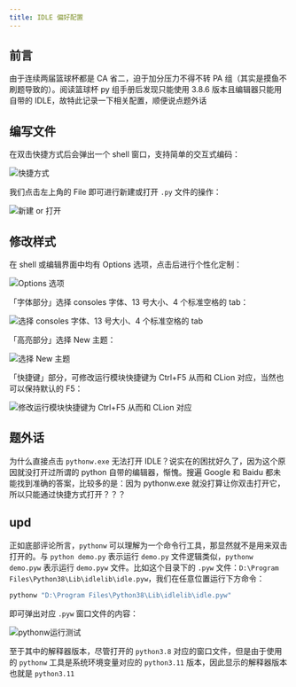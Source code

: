 ```yaml
---
title: IDLE 偏好配置
---
```


## 前言

由于连续两届篮球杯都是 CA 省二，迫于加分压力不得不转 PA 组（其实是摸鱼不刷题导致的）。阅读篮球杯 py 组手册后发现只能使用 3.8.6 版本且编辑器只能用自带的 IDLE，故特此记录一下相关配置，顺便说点题外话

## 编写文件

在双击快捷方式后会弹出一个 shell 窗口，支持简单的交互式编码：

![快捷方式](https://dwj-oss.oss-cn-nanjing.aliyuncs.com/images/202406091642746.png)

我们点击左上角的 File 即可进行新建或打开 `.py` 文件的操作：

![新建 or 打开](https://dwj-oss.oss-cn-nanjing.aliyuncs.com/images/202406091647404.png)

## 修改样式

在 shell 或编辑界面中均有 Options 选项，点击后进行个性化定制：

![Options 选项](https://dwj-oss.oss-cn-nanjing.aliyuncs.com/images/202406091647404.png)

「字体部分」选择 consoles 字体、13 号大小、4 个标准空格的 tab：

![选择 consoles 字体、13 号大小、4 个标准空格的 tab](https://dwj-oss.oss-cn-nanjing.aliyuncs.com/images/202406091649022.png)

「高亮部分」选择 New 主题：

![选择 New 主题](https://dwj-oss.oss-cn-nanjing.aliyuncs.com/images/202406091650602.png)

「快捷键」部分，可修改运行模块快捷键为 Ctrl+F5 从而和 CLion 对应，当然也可以保持默认的 F5：

![修改运行模块快捷键为 Ctrl+F5 从而和 CLion 对应](https://dwj-oss.oss-cn-nanjing.aliyuncs.com/images/202406091651415.png)

## 题外话

为什么直接点击 `pythonw.exe` 无法打开 IDLE？说实在的困扰好久了，因为这个原因就没打开过所谓的 python 自带的编辑器，惭愧。搜遍 Google 和 Baidu 都未能找到准确的答案，比较多的是：因为 pythonw.exe 就没打算让你双击打开它，所以只能通过快捷方式打开？？？

## upd

正如底部评论所言，`pythonw` 可以理解为一个命令行工具，那显然就不是用来双击打开的。与 `python demo.py` 表示运行 `demo.py` 文件逻辑类似，`pythonw demo.pyw` 表示运行 `demo.pyw` 文件。比如这个目录下的 `.pyw` 文件：`D:\Program Files\Python38\Lib\idlelib\idle.pyw`，我们在任意位置运行下方命令：

```bash
pythonw "D:\Program Files\Python38\Lib\idlelib\idle.pyw"
```

即可弹出对应 `.pyw` 窗口文件的内容：

![pythonw运行测试](https://dwj-oss.oss-cn-nanjing.aliyuncs.com/images/202406171020868.gif)

至于其中的解释器版本，尽管打开的 `python3.8` 对应的窗口文件，但是由于使用的 `pythonw` 工具是系统环境变量对应的 `python3.11` 版本，因此显示的解释器版本也就是 `python3.11`